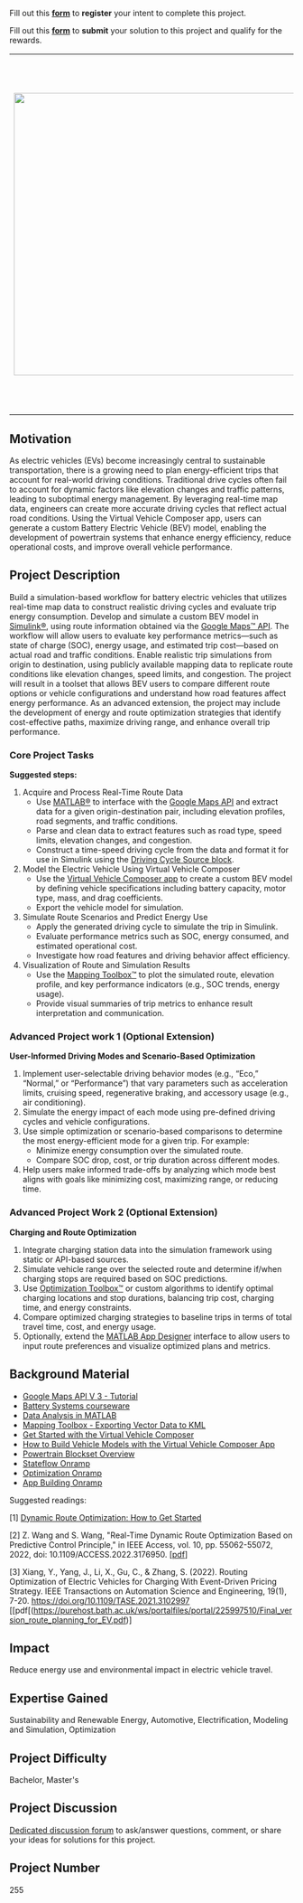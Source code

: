 Fill out this <strong>[form](https://www.mathworks.com/academia/student-challenge/mathworks-excellence-in-innovation-signup.html?tfa_1=Intelligent%20Trip%20Planning%20for%20Battery%20Electric%20Vehicles%20Using%20Real-Time%20Map%20Data&tfa_2=255)</strong> to <strong>register</strong> your intent to complete this project.

Fill out this <strong>[form](https://www.mathworks.com/academia/student-challenge/mathworks-excellence-in-innovation-submission-form.html?tfa_1=Intelligent%20Trip%20Planning%20for%20Battery%20Electric%20Vehicles%20Using%20Real-Time%20Map%20Data&tfa_2=255)</strong> to <strong>submit</strong> your solution to this project and qualify for the rewards.

<table>
<td><img src="https://gist.githubusercontent.com/robertogl/e0115dc303472a9cfd52bbbc8edb7665/raw/BEVtrip.png"  width=500 /></td>
<td><p><h1>Intelligent Trip Planning for Battery Electric Vehicles Using Real-Time Map Data</h1></p>
<p>Simulate electric vehicle trips using real-time map data to evaluate energy-efficient routes and strategies.</p>
</table>

## Motivation

As electric vehicles (EVs) become increasingly central to sustainable transportation, there is a growing need to plan energy-efficient trips that account for real-world driving conditions. Traditional drive cycles often fail to account for dynamic factors like elevation changes and traffic patterns, leading to suboptimal energy management. By leveraging real-time map data, engineers can create more accurate driving cycles that reflect actual road conditions. Using the Virtual Vehicle Composer app, users can generate a custom Battery Electric Vehicle (BEV) model, enabling the development of powertrain systems that enhance energy efficiency, reduce operational costs, and improve overall vehicle performance.

## Project Description

Build a simulation-based workflow for battery electric vehicles that utilizes real-time map data to construct realistic driving cycles and evaluate trip energy consumption. Develop and simulate a custom BEV model in [Simulink®](https://www.mathworks.com/products/simulink.html), using route information obtained via the [Google Maps™ API](https://developers.google.com/maps). The workflow will allow users to evaluate key performance metrics—such as state of charge (SOC), energy usage, and estimated trip cost—based on actual road and traffic conditions.
Enable realistic trip simulations from origin to destination, using publicly available mapping data to replicate route conditions like elevation changes, speed limits, and congestion. The project will result in a toolset that allows BEV users to compare different route options or vehicle configurations and understand how road features affect energy performance.
As an advanced extension, the project may include the development of energy and route optimization strategies that identify cost-effective paths, maximize driving range, and enhance overall trip performance.

### Core Project Tasks 
**Suggested steps:**
1.	Acquire and Process Real-Time Route Data
    -	Use [MATLAB®](https://www.mathworks.com/products/matlab.html) to interface with the [Google Maps API](https://developers.google.com/maps) and extract data for a given origin-destination pair, including elevation profiles, road segments, and traffic conditions. 
    -	Parse and clean data to extract features such as road type, speed limits, elevation changes, and congestion.
    -	Construct a time-speed driving cycle from the data and format it for use in Simulink using the [Driving Cycle Source block](https://www.mathworks.com/help/vdynblks/ref/drivecyclesource.html).
2. Model the Electric Vehicle Using Virtual Vehicle Composer  
    - Use the [Virtual Vehicle Composer app](https://www.mathworks.com/help/vdynblks/ref/virtualvehiclecomposer-app.html) to create a custom BEV model by defining vehicle specifications including battery capacity, motor type, mass, and drag coefficients.  
    - Export the vehicle model for simulation.  
4.	Simulate Route Scenarios and Predict Energy Use
    -	Apply the generated driving cycle to simulate the trip in Simulink.
    -	Evaluate performance metrics such as SOC, energy consumed, and estimated operational cost.
    -	Investigate how road features and driving behavior affect efficiency.
5.	Visualization of Route and Simulation Results
    -	Use the [Mapping Toolbox™](https://www.mathworks.com/products/mapping.html) to plot the simulated route, elevation profile, and key performance indicators (e.g., SOC trends, energy usage). 
    -	Provide visual summaries of trip metrics to enhance result interpretation and communication.

### Advanced Project work 1 (Optional Extension) 
**User-Informed Driving Modes and Scenario-Based Optimization**
1.	Implement user-selectable driving behavior modes (e.g., “Eco,” “Normal,” or “Performance”) that vary parameters such as acceleration limits, cruising speed, regenerative braking, and accessory usage (e.g., air conditioning).
2.	Simulate the energy impact of each mode using pre-defined driving cycles and vehicle configurations.
3.	Use simple optimization or scenario-based comparisons to determine the most energy-efficient mode for a given trip. For example:
    -	Minimize energy consumption over the simulated route.
    -	Compare SOC drop, cost, or trip duration across different modes.
4.	Help users make informed trade-offs by analyzing which mode best aligns with goals like minimizing cost, maximizing range, or reducing time.

### Advanced Project Work 2 (Optional Extension)
**Charging and Route Optimization**
1.	Integrate charging station data into the simulation framework using static or API-based sources.
2.	Simulate vehicle range over the selected route and determine if/when charging stops are required based on SOC predictions.
3.	Use [Optimization Toolbox™](https://www.mathworks.com/products/optimization.html) or custom algorithms to identify optimal charging locations and stop durations, balancing trip cost, charging time, and energy constraints.
4.	Compare optimized charging strategies to baseline trips in terms of total travel time, cost, and energy usage.
5.	Optionally, extend the [MATLAB App Designer](https://www.mathworks.com/products/matlab/app-designer.html) interface to allow users to input route preferences and visualize optimized plans and metrics.

## Background Material

-	[Google Maps API V 3 - Tutorial](https://www.w3resource.com/API/google-maps/index.php)
-	[Battery Systems courseware](https://github.com/MathWorks-Teaching-Resources/Battery-Systems)
-	[Data Analysis in MATLAB](https://matlabacademy.mathworks.com/details/data-analysis-in-matlab/lpmldam)
-	[Mapping Toolbox - Exporting Vector Data to KML](https://www.mathworks.com/help/map/exporting-vector-data-to-kml.html)
-	[Get Started with the Virtual Vehicle Composer](https://www.mathworks.com/help/vdynblks/ug/get-started-with-the-virtual-vehicle-composer.html)
-	[How to Build Vehicle Models with the Virtual Vehicle Composer App](https://www.youtube.com/watch?v=qKxB6k9VZ78)
-	[Powertrain Blockset Overview](https://www.mathworks.com/products/powertrain.html)
-	[Stateflow Onramp](https://matlabacademy.mathworks.com/details/stateflow-onramp/stateflow)
-	[Optimization Onramp](https://matlabacademy.mathworks.com/details/optimization-onramp/optim)
-	[App Building Onramp](https://matlabacademy.mathworks.com/details/app-building-onramp/orab)

Suggested readings:

[1]	[Dynamic Route Optimization: How to Get Started](https://nextbillion.ai/blog/dynamic-route-optimization)

[2]	Z. Wang and S. Wang, "Real-Time Dynamic Route Optimization Based on Predictive Control Principle," in IEEE Access, vol. 10, pp. 55062-55072, 2022, doi: 10.1109/ACCESS.2022.3176950. [[pdf](https://ieeexplore.ieee.org/stamp/stamp.jsp?arnumber=9779771)]

[3]	Xiang, Y., Yang, J., Li, X., Gu, C., & Zhang, S. (2022). Routing Optimization of Electric Vehicles for Charging With Event-Driven Pricing Strategy. IEEE Transactions on Automation Science and Engineering, 19(1), 7-20. https://doi.org/10.1109/TASE.2021.3102997 [[pdf[(https://purehost.bath.ac.uk/ws/portalfiles/portal/225997510/Final_version_route_planning_for_EV.pdf)]


## Impact

Reduce energy use and environmental impact in electric vehicle travel.

## Expertise Gained 

Sustainability and Renewable Energy, Automotive, Electrification, Modeling and Simulation, Optimization

## Project Difficulty

Bachelor, Master's

## Project Discussion

[Dedicated discussion forum](https://github.com/mathworks/MATLAB-Simulink-Challenge-Project-Hub/discussions/128) to ask/answer questions, comment, or share your ideas for solutions for this project.

## Project Number

255

